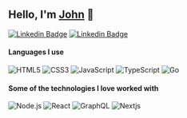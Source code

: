 ## Hello, I'm [John](https://johnbioux.fr) 👋

[![Linkedin Badge](https://img.shields.io/badge/-linkedin-blue?style=flat-square&logo=Linkedin&logoColor=white&link=https://www.linkedin.com/in/john-bioux/)](https://www.linkedin.com/in/john-bioux/)
[![Linkedin Badge](https://img.shields.io/badge/-mail-red?style=flat-square&logo=gmail&logoColor=white&link=https://www.linkedin.com/in/john-bioux/)](mailto:john.bioux@gmail.com)

#### Languages I use

![HTML5](https://img.shields.io/badge/-HTML5-000000?style=flat&logo=html5)
![CSS3](https://img.shields.io/badge/-CSS3-000000?style=flat&logo=css3&logoColor=1572B6)
![JavaScript](https://img.shields.io/badge/-JavaScript-000000?style=flat&logo=javascript)
![TypeScript](https://img.shields.io/badge/-TypeScript-000000?style=flat&logo=typescript&logoColor=007ACC)
![Go](https://img.shields.io/badge/-Go-000000?style=flat&logo=go)

#### Some of the technologies I love worked with

![Node.js](https://img.shields.io/badge/-Node.js-222222?style=flat&logo=node.js&logoColor=339933)
![React](https://img.shields.io/badge/-React-222222?style=flat&logo=React&logoColor=61DAFB)
![GraphQL](https://img.shields.io/badge/-GraphQL-222222?style=flat&logo=graphql&logoColor=E10098)
![Nextjs](https://img.shields.io/badge/-Next.js-222222?style=flat&logo=next.js&logoColor=white)
